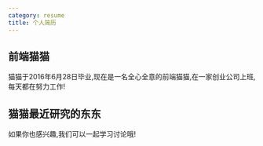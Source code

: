 ```yaml
---
category: resume
title: 个人简历
---
```

## 前端猫猫
猫猫于2016年6月28日毕业,现在是一名全心全意的前端猫猫,在一家创业公司上班,每天都在努力工作!

## 猫猫最近研究的东东
如果你也感兴趣,我们可以一起学习讨论哦!